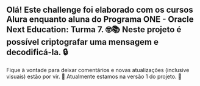 Olá! Este challenge foi elaborado com os cursos Alura enquanto aluna do Programa ONE - Oracle Next Education: Turma 7. 🤓📚
Neste projeto é possível criptografar uma mensagem e decodificá-la. 🔒
------------------------------------------------------------------------------------------------
Fique à vontade para deixar comentários e novas atualizações (inclusive visuais) estão por vir. 
💫 Atualmente estamos na versão 1 do projeto. 💫
